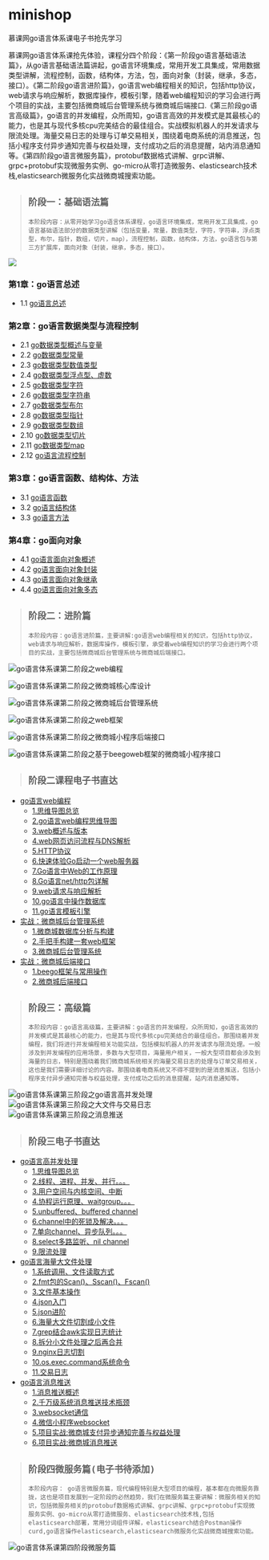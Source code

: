 # minishop
慕课网go语言体系课电子书抢先学习

慕课网go语言体系课抢先体验，课程分四个阶段：《第一阶段go语言基础语法篇》，从go语言基础语法篇讲起，go语言环境集成，常用开发工具集成，常用数据类型讲解，流程控制，函数，结构体，方法，包，面向对象（封装，继承，多态，接口）。《第二阶段go语言进阶篇》，go语言web编程相关的知识，包括http协议，web请求与响应解析，数据库操作，模板引擎，随着web编程知识的学习会进行两个项目的实战，主要包括微商城后台管理系统与微商城后端接口.《第三阶段go语言高级篇》，go语言的并发编程，众所周知，go语言高效的并发模式是其最核心的能力，也是其与现代多核cpu完美结合的最佳组合。实战模拟机器人的并发请求与限流处理。海量交易日志的处理与订单交易相关，围绕着电商系统的消息推送，包括小程序支付异步通知完善与权益处理，支付成功之后的消息提醒，站内消息通知等。《第四阶段go语言微服务篇》，protobuf数据格式讲解、grpc讲解、grpc+protobuf实现微服务实例、go-micro从零打造微服务、elasticsearch技术栈,elasticsearch微服务化实战微商城搜索功能。

> ## `阶段一：基础语法篇`
> `本阶段内容：从零开始学习go语言体系课程，go语言环境集成，常用开发工具集成，go语言基础语法部分的数据类型讲解（包括变量，常量，数值类型，字符，字符串，浮点类型，布尔，指针，数组，切片，map），流程控制，函数，结构体，方法，go语言包与第三方扩展库，面向对象（封装，继承，多态，接口）。`

![](https://luboke.com/goserials/luboke.com.goserials.18.png)
### 第1章：go语言总述
 - 1.1 [go语言总述](https://luboke.com/go-yu-yan-ti-xi-ke/goserials/go-yu-yan-gai-shu/) 

### 第2章：go语言数据类型与流程控制
- 2.1 [go数据类型概述与变量](https://luboke.com/go-yu-yan-ti-xi-ke/goserials/go-shu-ju-lei-xing-gai-shu-yu-bian-liang/)
- 2.2 [go数据类型常量](https://luboke.com/go-yu-yan-ti-xi-ke/goserials/go-yu-yan-chang-liang/)
- 2.3 [go数据类型数值类型](https://luboke.com/go-yu-yan-ti-xi-ke/goserials/go-yu-yan-shu-zhi-lei-xing/)
- 2.4 [go数据类型浮点型、虚数](https://luboke.com/go-yu-yan-ti-xi-ke/goserials/go-yu-yan-fu-dian-lei-xing/)
- 2.5 [go数据类型字符](https://luboke.com/go-yu-yan-ti-xi-ke/goserials/go-yu-yan-zi-fu/)
- 2.6 [go数据类型字符串](https://luboke.com/go-yu-yan-ti-xi-ke/goserials/go-yu-yan-zi-fu-chuan/)
- 2.7 [go数据类型布尔](https://luboke.com/go-yu-yan-ti-xi-ke/goserials/go-yu-yan-bu-er-lei-xing/)
- 2.8 [go数据类型指针](https://luboke.com/go-yu-yan-ti-xi-ke/goserials/go-yu-yan-zhi-zhen/)
- 2.9 [go数据类型数组](https://luboke.com/go-yu-yan-ti-xi-ke/goserials/go-yu-yan-shu-zu/)
- 2.10 [go数据类型切片](https://luboke.com/go-yu-yan-ti-xi-ke/goserials/go-yu-yan-qie-pian/)
- 2.11 [go数据类型map](https://luboke.com/go-yu-yan-ti-xi-ke/goserials/go-yu-yan-map/)
- 2.12 [go语言流程控制](https://luboke.com/go-yu-yan-ti-xi-ke/goserials/go-yu-yan-liu-cheng-kong-zhi/) 

### 第3章：go语言函数、结构体、方法
- 3.1 [go语言函数](https://luboke.com/go-yu-yan-ti-xi-ke/goserials/go-yu-yan-han-shu/) 
- 3.2 [go语言结构体](https://luboke.com/go-yu-yan-ti-xi-ke/goserials/go-yu-yan-jie-gou-ti/)  
- 3.3 [go语言方法](https://luboke.com/go-yu-yan-ti-xi-ke/goserials/go-yu-yan-fang-fa/)

### 第4章：go面向对象
- 4.1 [go语言面向对象概述](https://luboke.com/go-yu-yan-ti-xi-ke/goserials/go-yu-yan-mian-xiang-dui-xiang-gai-shu/)
- 4.2 [go语言面向对象封装](https://luboke.com/go-yu-yan-ti-xi-ke/goserials/go-yu-yan-mian-xiang-dui-xiang-feng-zhuang/)
- 4.3 [go语言面向对象继承](https://luboke.com/go-yu-yan-ti-xi-ke/goserials/go-yu-yan-mian-xiang-dui-xiang-ji-cheng/)  
- 4.4 [go语言面向对象多态](https://luboke.com/go-yu-yan-ti-xi-ke/goserials/go-yu-yan-mian-xiang-dui-xiang-duo-tai/)  

> ## `阶段二：进阶篇` 
> `本阶段内容：go语言进阶篇，主要讲解:go语言web编程相关的知识，包括http协议，web请求与响应解析，数据库操作，模板引擎，承受着web编程知识的学习会进行两个项目的实战，主要包括微商城后台管理系统与微商城后端接口。`  
 

![go语言体系课第二阶段之web编程](https://luboke.com/goserials/luboke.com.goserials.24.png)
 
![go语言体系课第二阶段之微商城核心库设计](https://luboke.com/goserials/luboke.com.goserials.21.png)
 
![go语言体系课第二阶段之微商城后台管理系统](https://luboke.com/goserials/luboke.com.goserials.22.png)

 
![go语言体系课第二阶段之web框架](https://luboke.com/goserials/luboke.com.goserials.25.png)

 
![go语言体系课第二阶段之微商城小程序后端接口](https://luboke.com/goserials/luboke.com.goserials.23.png)

![go语言体系课第二阶段之基于beegoweb框架的微商城小程序接口](https://luboke.com/goserials/luboke.com.goserials.20.png)


> ## `阶段二课程电子书直达`

*   [go语言web编程](javascript:void(0);)
    *   [1.思维导图总览](https://luboke.com/go/go2.0.html "go语言体系课第二阶段思维导图总览")
    *   [2.go语言web编程思维导图](https://luboke.com/go/go2.1.html "go语言web编程思维导图")
    *   [3.web概述与版本](https://luboke.com/go/go2.2.html "web概述与版本")
    *   [4.web网页访问流程与DNS解析](https://luboke.com/go/go2.3.html "web网页访问流程与DNS解析")
    *   [5.HTTP协议](https://luboke.com/go/go2.4.html "HTTP协议")
    *   [6.快速体验Go启动一个web服务器](https://luboke.com/go/go2.5.html "快速体验Go启动一个web服务器")
    *   [7.Go语言中Web的工作原理](https://luboke.com/go/go2.6.html "Go语言中Web的工作原理")
    *   [8.Go语言net/http包详解](https://luboke.com/go/go2.7.html "Go语言net/http包详解")
    *   [9.web请求与响应解析](https://luboke.com/go/go2.8.html "web请求与响应解析")
    *   [10.go语言中操作数据库](https://luboke.com/go/go2.9.html "go语言中操作数据库")
    *   [11.go语言模板引擎](https://luboke.com/go/go2.10.html "go语言模板引擎")
*   [实战：微商城后台管理系统](javascript:void(0);)
    *   [1.微商城数据库分析与构建](https://luboke.com/go/go2.11.html "微商城数据库分析与构建")
    *   [2.手把手构建一套web框架](https://luboke.com/go/go2.12.html "手把手构建一套web框架")
    *   [3.微商城后台管理系统](https://luboke.com/go/go2.13.html "微商城后台管理系统")
*   [实战：微商城后端接口](javascript:void(0);)
    *   [1.beego框架与常用操作](https://luboke.com/go/go2.14.html "beego框架与常用操作")
    *   [2.微商城后端接口](https://luboke.com/go/go2.15.html "微商城后端接口")

> ## `阶段三：高级篇`   
> `本阶段内容：go语言高级篇，主要讲解：go语言的并发编程，众所周知，go语言高效的并发模式是其最核心的能力，也是其与现代多核cpu完美结合的最佳组合。那围绕着并发编程，我们将进行并发编程相关功能实战，包括模拟机器人的并发请求与限流处理。一般涉及到并发编程的应用场景，多数与大型项目，海量用户相关，一般大型项目都会涉及到海量的日志，特别是围绕着我们微商城系统相关的海量交易日志的处理与订单交易相关，这也是我们需要详细讨论的内容。那围绕着电商系统又不得不提到的是消息推送，包括小程序支付异步通知完善与权益处理，支付成功之后的消息提醒，站内消息通知等。`

 
![go语言体系课第三阶段之go语言高并发处理](https://luboke.com/goserials/luboke.com.goserials.26.png)
![go语言体系课第三阶段之大文件与交易日志](https://luboke.com/goserials/luboke.com.goserials.27.png)
![go语言体系课第三阶段之消息推送](https://luboke.com/goserials/luboke.com.goserials.28.png) 

> ## `阶段三电子书直达`

*   [go语言高并发处理](javascript:void(0);)
    *   [1.思维导图总览](https://luboke.com/go/go3.0.html "go语言体系课第二阶段思维导图总览")
    *   [2.线程、进程、并发、并行。。。](https://luboke.com/go/go3.1.html "线程与进程、并发与并行、分时系统与上下文切换")
    *   [3.用户空间与内核空间、中断](https://luboke.com/go/go3.2.html "用户空间与内核空间、中断")
    *   [4.协程运行原理、waitgroup。。。](https://luboke.com/go/go3.3.html "数据访问概述、协程运行原理分析、协程与waitgroup")
    *   [5.unbuffered、buffered channel](https://luboke.com/go/go3.4.html "channel概述、unbuffered channel、buffered channel")
    *   [6.channel中的死锁及解决。。。](https://luboke.com/go/go3.5.html "channel中的死锁及解决办法、buffered channel 实现fibonacci、for ...range channel")
    *   [7.单向channel、异步队列。。。](https://luboke.com/go/go3.6.html "channel方向、buffered channel异步队列 模拟并发请求")
    *   [8.select多路监听、nil channel](https://luboke.com/go/go3.7.html "select多路监听、nil channel、channel的channel")
    *   [9.限流处理](https://luboke.com/go/go3.8.html "限流处理")
*   [go语言海量大文件处理](javascript:void(0);)
    *   [1.系统调用、文件读取方式](https://luboke.com/go/go3.9.html "系统调用、文件读取方式")
    *   [2.fmt包的Scan()、Sscan()、Fscan()](https://luboke.com/go/go3.10.html "fmt包的Scan()、Sscan()、Fscan()")
    *   [3.文件基本操作](https://luboke.com/go/go3.11.html "文件基本操作")
    *   [4.json入门](https://luboke.com/go/go3.12.html "json入门")
    *   [5.json进阶](https://luboke.com/go/go3.13.html "json进阶")
    *   [6.海量大文件切割成小文件](https://luboke.com/go/go3.14.html "海量大文件切割成小文件")
    *   [7.grep结合awk实现日志统计](https://luboke.com/go/go3.15.html "grep结合awk实现日志统计")
    *   [8.拆分小文件处理之后再合并](https://luboke.com/go/go3.16.html "拆分小文件处理之后再合并")
    *   [9.nginx日志切割](https://luboke.com/go/go3.17.html "shell脚本实现nginx日志按照不同的时间进行切割")
    *   [10.os.exec.command系统命令](https://luboke.com/go/go3.18.html "go语言os.exec.command执行系统命令操作日志")
    *   [11.交易日志](https://luboke.com/go/go3.19.html "交易日志")
*   [go语言消息推送](javascript:void(0);)
    *   [1.消息推送概述](https://luboke.com/go/go3.20.html "消息推送概述")
    *   [2.千万级系统消息推送技术瓶颈](https://luboke.com/go/go3.21.html "千万级系统消息推送技术瓶颈")
    *   [3.websocket通信](https://luboke.com/go/go3.22.html "websocket通信")
    *   [4.微信小程序websocket](https://luboke.com/go/go3.23.html "微信小程序websocket")
    *   [5.项目实战:微商城支付异步通知完善与权益处理](https://luboke.com/go/go3.24.html "项目实战:微商城小程序支付异步通知完善与权益处理")
    *   [6.项目实战:微商城消息推送](https://luboke.com/go/go3.25.html "项目实战:微商城小程序消息推送")
  
> ## `阶段四微服务篇(电子书待添加)`
> `本阶段内容：
go语言微服务篇，现代编程特别是大型项目的编程，基本都在向微服务靠拢，这也是项目发展到一定阶段的必然趋势，我们在微服务篇主要讲解：微服务相关的知识，包括微服务相关的protobuf数据格式讲解、grpc讲解、grpc+protobuf实现微服务实例、go-micro从零打造微服务、elasticsearch技术栈,包括elasticsearch部署，常用分词组件详解，elasticsearch结合Postman操作curd,go语言操作elasticsearch,elasticsearch微服务化实战微商城搜索功能。`

![go语言体系课第四阶段微服务篇](https://luboke.com/goserials/luboke.com.goserials.29.png) 
